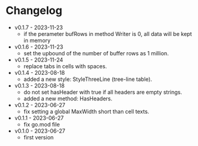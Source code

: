 # Changelog

- v0.1.7 - 2023-11-23
    - if the perameter bufRows in method Writer is 0, all data will be kept in memory
- v0.1.6 - 2023-11-23
    - set the upbound of the number of buffer rows as 1 million.
- v0.1.5 - 2023-11-24
    - replace tabs in cells with spaces.
- v0.1.4 - 2023-08-18
    - added a new style: StyleThreeLine (tree-line table).
- v0.1.3 - 2023-08-18
    - do not set hasHeader with true if all headers are empty strings.
    - added a new method: HasHeaders.
- v0.1.2 - 2023-06-27
    - fix setting a global MaxWidth short than cell texts.
- v0.1.1 - 2023-06-27
    - fix go.mod file
- v0.1.0 - 2023-06-27
    - first version
